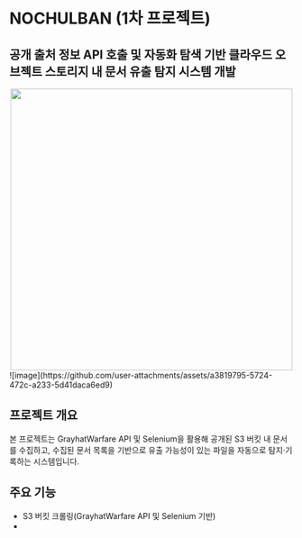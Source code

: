 # NOCHULBAN (1차 프로젝트)
## 공개 출처 정보 API 호출 및 자동화 탐색 기반 클라우드 오브젝트 스토리지 내 문서 유출 탐지 시스템 개발
<div align="center">
  <img src="https://github.com/user-attachments/assets/5ceee601-4405-4d10-804b-74fc53fcf1aa" width="500"/>
</div>
![image](https://github.com/user-attachments/assets/a3819795-5724-472c-a233-5d41daca6ed9)

## 프로젝트 개요
본 프로젝트는 GrayhatWarfare API 및 Selenium을 활용해 공개된 S3 버킷 내 문서를 수집하고, 수집된 문서 목록을 기반으로 유출 가능성이 있는 파일을 자동으로 탐지·기록하는 시스템입니다.

## 주요 기능
- S3 버킷 크롤링(GrayhatWarfare API 및 Selenium 기반)
- 
